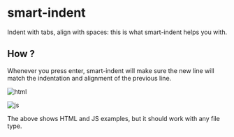 # smart-indent

Indent with tabs, align with spaces: this is what smart-indent helps you with.

## How ?

Whenever you press enter, smart-indent will make sure the new line will match the indentation and alignment of the previous line.

![html](https://user-images.githubusercontent.com/11520795/38472790-fb153868-3b8d-11e8-8adb-9b9946b87c5e.gif)

![js](https://user-images.githubusercontent.com/11520795/38472792-00b2d500-3b8e-11e8-86f5-54698db64c8c.gif)

The above shows HTML and JS examples, but it should work with any file type.
